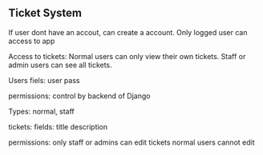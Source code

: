 ## Ticket System ## 

If user dont have an accout, can create a account.
Only logged user can access to app

Access to tickets:
    Normal users can only view their own tickets.
    Staff or admin users can see all tickets.

Users
fiels:
    user
    pass

permissions:
    control by backend of Django

Types: normal, staff


tickets:
fields:
    title
    description

permissions:
    only staff or admins can edit tickets
    normal users cannot edit




